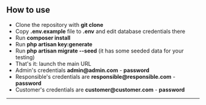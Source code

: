 

## How to use

- Clone the repository with __git clone__
- Copy __.env.example__ file to __.env__ and edit database credentials there
- Run __composer install__
- Run __php artisan key:generate__
- Run __php artisan migrate --seed__ (it has some seeded data for your testing)
- That's it: launch the main URL 
- Admin's credentials __admin@admin.com__ - __password__ 
- Responsible's credentials are __responsible@responsible.com__ - __password__
- Customer's credentials are __customer@customer.com__ - __password__
 
 

---
